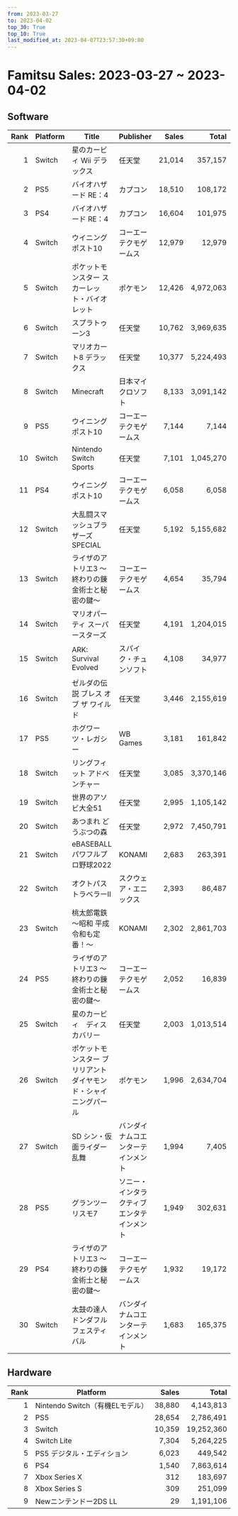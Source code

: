 ```yaml
---
from: 2023-03-27
to: 2023-04-02
top_30: True
top_10: True
last_modified_at: 2023-04-07T23:57:30+09:00
---
```

# Famitsu Sales: 2023-03-27 ~ 2023-04-02
## Software
| Rank | Platform | Title | Publisher | Sales | Total | Rate | New |
| -: | -- | -- | -- | -: | -: | -: | -- |
| 1 | Switch | 星のカービィ Wii デラックス | 任天堂 | 21,014 | 357,157 | 20% |  |
| 2 | PS5 | バイオハザード RE：4 | カプコン | 18,510 | 108,172 | 20% |  |
| 3 | PS4 | バイオハザード RE：4 | カプコン | 16,604 | 101,975 | 20% |  |
| 4 | Switch | ウイニングポスト10 | コーエーテクモゲームス | 12,979 | 12,979 | 40% | **New** |
| 5 | Switch | ポケットモンスター スカーレット・バイオレット | ポケモン | 12,426 | 4,972,063 | 20% |  |
| 6 | Switch | スプラトゥーン3 | 任天堂 | 10,762 | 3,969,635 | 20% |  |
| 7 | Switch | マリオカート8 デラックス | 任天堂 | 10,377 | 5,224,493 | 20% |  |
| 8 | Switch | Minecraft | 日本マイクロソフト | 8,133 | 3,091,142 | 20% |  |
| 9 | PS5 | ウイニングポスト10 | コーエーテクモゲームス | 7,144 | 7,144 | 40% | **New** |
| 10 | Switch | Nintendo Switch Sports | 任天堂 | 7,101 | 1,045,270 | 20% |  |
| 11 | PS4 | ウイニングポスト10 | コーエーテクモゲームス | 6,058 | 6,058 | 40% | **New** |
| 12 | Switch | 大乱闘スマッシュブラザーズ SPECIAL | 任天堂 | 5,192 | 5,155,682 | 20% |  |
| 13 | Switch | ライザのアトリエ3 〜終わりの錬金術士と秘密の鍵〜 | コーエーテクモゲームス | 4,654 | 35,794 | 20% |  |
| 14 | Switch | マリオパーティ スーパースターズ | 任天堂 | 4,191 | 1,204,015 | 20% |  |
| 15 | Switch | ARK: Survival Evolved | スパイク・チュンソフト | 4,108 | 34,977 | 40% |  |
| 16 | Switch | ゼルダの伝説 ブレス オブ ザ ワイルド | 任天堂 | 3,446 | 2,155,619 | 20% |  |
| 17 | PS5 | ホグワーツ・レガシー | WB Games | 3,181 | 161,842 | 20% |  |
| 18 | Switch | リングフィット アドベンチャー | 任天堂 | 3,085 | 3,370,146 | 20% |  |
| 19 | Switch | 世界のアソビ大全51 | 任天堂 | 2,995 | 1,105,142 | 20% |  |
| 20 | Switch | あつまれ どうぶつの森 | 任天堂 | 2,972 | 7,450,791 | 20% |  |
| 21 | Switch | eBASEBALLパワフルプロ野球2022 | KONAMI | 2,683 | 263,391 | 20% |  |
| 22 | Switch | オクトパストラベラーII | スクウェア・エニックス | 2,393 | 86,487 | 40% |  |
| 23 | Switch | 桃太郎電鉄 〜昭和 平成 令和も定番！〜 | KONAMI | 2,302 | 2,861,703 | 20% |  |
| 24 | PS5 | ライザのアトリエ3 〜終わりの錬金術士と秘密の鍵〜 | コーエーテクモゲームス | 2,052 | 16,839 | 20% |  |
| 25 | Switch | 星のカービィ　ディスカバリー | 任天堂 | 2,003 | 1,013,514 | 20% |  |
| 26 | Switch | ポケットモンスター ブリリアントダイヤモンド・シャイニングパール | ポケモン | 1,996 | 2,634,704 | 20% |  |
| 27 | Switch | SD シン・仮面ライダー 乱舞 | バンダイナムコエンターテインメント | 1,994 | 7,405 | 40% |  |
| 28 | PS5 | グランツーリスモ7 | ソニー・インタラクティブエンタテインメント | 1,949 | 302,631 | 20% |  |
| 29 | PS4 | ライザのアトリエ3 〜終わりの錬金術士と秘密の鍵〜 | コーエーテクモゲームス | 1,932 | 19,172 | 20% |  |
| 30 | Switch | 太鼓の達人 ドンダフルフェスティバル | バンダイナムコエンターテインメント | 1,683 | 165,375 | 20% |  |

## Hardware
| Rank | Platform | Sales | Total |
| -: | -- | -: | -: |
| 1 | Nintendo Switch（有機ELモデル） | 38,880 | 4,143,813 |
| 2 | PS5 | 28,654 | 2,786,491 |
| 3 | Switch | 10,359 | 19,252,360 |
| 4 | Switch Lite | 7,304 | 5,264,225 |
| 5 | PS5 デジタル・エディション | 6,023 | 449,542 |
| 6 | PS4 | 1,540 | 7,863,614 |
| 7 | Xbox Series X | 312 | 183,697 |
| 8 | Xbox Series S | 309 | 251,099 |
| 9 | Newニンテンドー2DS LL | 29 | 1,191,106 |